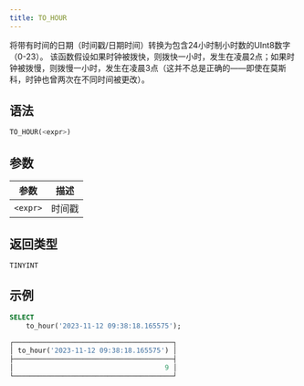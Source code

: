 ```yaml
---
title: TO_HOUR
---
```


将带有时间的日期（时间戳/日期时间）转换为包含24小时制小时数的UInt8数字（0-23）。
该函数假设如果时钟被拨快，则拨快一小时，发生在凌晨2点；如果时钟被拨慢，则拨慢一小时，发生在凌晨3点（这并不总是正确的——即使在莫斯科，时钟也曾两次在不同时间被更改）。

## 语法

```sql
TO_HOUR(<expr>)
```

## 参数

| 参数      | 描述      |
|-----------|-----------|
| `<expr>`  | 时间戳    |

## 返回类型

`TINYINT`

## 示例

```sql
SELECT
    to_hour('2023-11-12 09:38:18.165575');

┌───────────────────────────────────────┐
│ to_hour('2023-11-12 09:38:18.165575') │
├───────────────────────────────────────┤
│                                     9 │
└───────────────────────────────────────┘
```